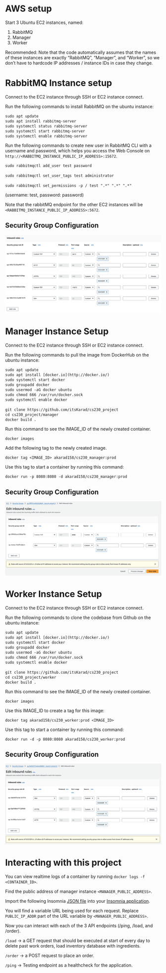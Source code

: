 # AWS setup

Start 3 Ubuntu EC2 instances, named:

1. RabbitMQ
2. Manager 
3. Worker

Recommended: Note that the code automatically assumes that the names of these instances are exactly “RabbitMQ”, “Manager”, and “Worker”, so we don’t have to hardcode IP addresses / instance IDs in case they change.

# RabbitMQ Instance setup

Connect to the EC2 instance through SSH or EC2 instance connect.

Run the following commands to install RabbitMQ on the ubuntu instance:

```
sudo apt update
sudo apt install rabbitmq-server
sudo systemctl status rabbitmq-server
sudo systemctl start rabbitmq-server
sudo systemctl enable rabbitmq-server
```

Run the following commands to create new user in RabbitMQ CLI with a username and password, which helps you access the Web Console on `http://<RABBITMQ_INSTANCE_PUBLIC_IP_ADDRESS>:15672`.

```
sudo rabbitmqctl add_user test password

sudo rabbitmqctl set_user_tags test administrator

sudo rabbitmqctl set_permissions -p / test ".*" ".*" ".*"
```

(username: test, password: password)

Note that the rabbitMQ endpoint for the other EC2 instances will be `<RABBITMQ_INSTANCE_PUBLIC_IP_ADDRESS>:5672`.

## Security Group Configuration

![Rabbit MQ Security Groups](./assets/RabbitMQSG.png)

# Manager Instance Setup

Connect to the EC2 instance through SSH or EC2 instance connect.

Run the following commands to pull the image from DockerHub on the ubuntu instance:

```
sudo apt update
sudo apt install [docker.io](http://docker.io/)
sudo systemctl start docker
sudo groupadd docker
sudo usermod -aG docker ubuntu
sudo chmod 666 /var/run/docker.sock
sudo systemctl enable docker

git clone https://github.com/itsKarad/cs230_project
cd cs230_project/manager
docker build .

```

Run this command to see the IMAGE_ID of the newly created container.

```
docker images
```

Add the following tag to the newly created image.


```
docker tag <IMAGE_ID> akarad158/cs230_manager:prod
```

Use this tag to start a container by running this command:

```
docker run -p 8080:8080 -d akarad158/cs230_manager:prod
```

## Security Group Configuration

![Manager Security Groups](./assets/ManagerSG.png)
# Worker Instance Setup

Connect to the EC2 instance through SSH or EC2 instance connect.

Run the following commands to clone the codebase from Github on the ubuntu instance:

```
sudo apt update
sudo apt install [docker.io](http://docker.io/)
sudo systemctl start docker
sudo groupadd docker
sudo usermod -aG docker ubuntu
sudo chmod 666 /var/run/docker.sock
sudo systemctl enable docker

git clone https://github.com/itsKarad/cs230_project
cd cs230_project/worker
docker build .

```

Run this command to see the IMAGE_ID of the newly created container.

```
docker images
```

Use this IMAGE_ID to create a tag for this image:

```
docker tag akarad158/cs230_worker:prod <IMAGE_ID>
```

Use this tag to start a container by running this command:

```
docker run -d -p 8080:8080 akarad158/cs230_worker:prod
```

## Security Group Configuration

![Worker Security Groups](./assets/WorkerSG.png)

# Interacting with this project

You can view realtime logs of a container by running `docker logs -f <CONTAINER_ID>`.

Find the public address of manager instance `<MANAGER_PUBLIC_ADDRESS>`.

Import the following Insomnia [JSON file](./assets/API_Insomnia.json) into your [Insomnia application](https://insomnia.rest/download).

You will find a variable URL being used for each request. Replace `PUBLIC_IP_ADDR` part of the URL variable by `<MANAGER_PUBLIC_ADDRESS>`.

Now you can interact with each of the 3 API endpoints (/ping, /load, and /order).

`/load` → a GET request that should be executed at start of every day to delete past work orders, load inventory database with ingredients.

`/order` → a POST request to place an order.

`/ping` → Testing endpoint as a healthcheck for the application.